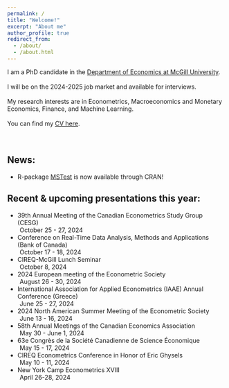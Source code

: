 ```yaml
---
permalink: /
title: "Welcome!"
excerpt: "About me"
author_profile: true
redirect_from: 
  - /about/
  - /about.html
---
```

I am a PhD candidate in the [Department of Economics at McGill University](https://www.mcgill.ca/economics/). 
<br />
<br />
I will be on the 2024-2025 job market and available for interviews. 
<br />
<br />
My research interests are in Econometrics, Macroeconomics and Monetary Economics, Finance, and Machine Learning. 
<br />
<br />
You can find my [CV here](https://roga11.github.io/gabrielrodriguez.github.io/files/GRodriguezRondon_CV.pdf). 
<br />
<br />
<br />
## News:
<ul>
  <li> R-package <a href="https://cran.r-project.org/web/packages/MSTest/MSTest.pdf">MSTest</a> is now available through CRAN!
  </li>
</ul>

## Recent & upcoming presentations this year:
<ul>
  <li>39th Annual Meeting of the Canadian Econometrics Study Group (CESG)
    <div style="margin-left: 5px;"> October 25 - 27, 2024 </div>
  </li>
  <li>Conference on Real-Time Data Analysis, Methods and Applications (Bank of Canada)
    <div style="margin-left: 5px;"> October 17 - 18, 2024 </div>
  </li>
  <li>CIREQ-McGill Lunch Seminar
    <div style="margin-left: 5px;"> October 8, 2024 </div>
  </li>
  <li>2024 European meeting of the Econometric Society
    <div style="margin-left: 5px;"> August 26 - 30, 2024 </div>
  </li>
  <li>International Association for Applied Econometrics (IAAE) Annual Conference (Greece)
    <div style="margin-left: 5px;"> June 25 - 27, 2024 </div>
  </li>
  <li>2024 North American Summer Meeting of the Econometric Society
    <div style="margin-left: 5px;"> June 13 - 16, 2024 </div>
  </li>
  <li>58th Annual Meetings of the Canadian Economics Association
    <div style="margin-left: 5px;"> May 30 - June 1, 2024 </div>
  </li>
  <li>63e Congrès de la Société Canadienne de Science Économique
    <div style="margin-left: 5px;"> May 15 - 17, 2024 </div>
  </li>
  <li>CIREQ Econometrics Conference in Honor of Eric Ghysels
    <div style="margin-left: 5px;"> May 10 - 11, 2024 </div>
  </li>
  <li>New York Camp Econometrics XVIII
    <div style="margin-left: 5px;"> April 26-28, 2024 </div>
  </li>
</ul>

